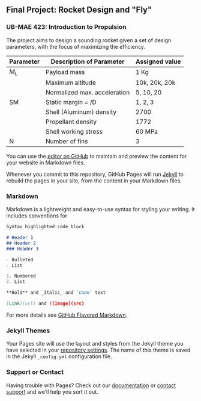 ## Final Project: Rocket Design and "Fly"
### UB-MAE 423: Introduction to Propulsion


The project aims to design a sounding rocket given a set of design parameters, with the focus of maximizing the efficiency. 

|    Parameter    |    Description of Parameter        |    Assigned value    |
|-----------------|------------------------------------|----------------------|
|     $M_L$       |    Payload mass                    |    1 Kg              |
|                 |    Maximum altitude                |    10k, 20k, 20k     |
|                 |    Normalized max. acceleration    |    5, 10, 20         |
|    SM           |    Static margin =   /D            |    1, 2, 3           |
|                 |    Shell (Aluminum) density        |    2700              |
|                 |    Propellant density              |    1772              |
|                 |    Shell working stress            |    60 MPa            |
|    N            |    Number of fins                  |    3                 |

You can use the [editor on GitHub](https://github.com/K-ayesha/Rocket_Design_Class_Project/edit/master/README.md) to maintain and preview the content for your website in Markdown files.

Whenever you commit to this repository, GitHub Pages will run [Jekyll](https://jekyllrb.com/) to rebuild the pages in your site, from the content in your Markdown files.

### Markdown

Markdown is a lightweight and easy-to-use syntax for styling your writing. It includes conventions for

```markdown
Syntax highlighted code block

# Header 1
## Header 2
### Header 3

- Bulleted
- List

1. Numbered
2. List

**Bold** and _Italic_ and `Code` text

[Link](url) and ![Image](src)
```

For more details see [GitHub Flavored Markdown](https://guides.github.com/features/mastering-markdown/).

### Jekyll Themes

Your Pages site will use the layout and styles from the Jekyll theme you have selected in your [repository settings](https://github.com/K-ayesha/Rocket_Design_Class_Project/settings). The name of this theme is saved in the Jekyll `_config.yml` configuration file.

### Support or Contact

Having trouble with Pages? Check out our [documentation](https://help.github.com/categories/github-pages-basics/) or [contact support](https://github.com/contact) and we’ll help you sort it out.
